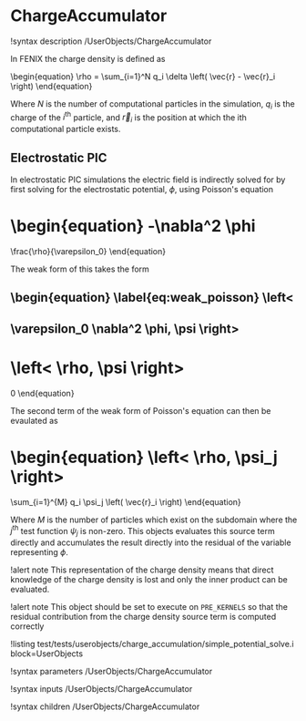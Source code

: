 # ChargeAccumulator

!syntax description /UserObjects/ChargeAccumulator

In FENIX the charge density is defined as

\begin{equation}
  \rho =
  \sum_{i=1}^N
  q_i \delta
  \left(
    \vec{r} - \vec{r}_i
  \right)
\end{equation}

Where $N$ is the number of computational particles in the simulation, $q_i$ is the charge of the $i^\text{th}$ particle, and $\vec{r}_i$ is the position at which the ith computational particle exists.

## Electrostatic PIC

In electrostatic PIC simulations the electric field is indirectly solved for by first solving for the electrostatic potential, $\phi$, using Poisson's equation

\begin{equation}
  -\nabla^2 \phi
  =
  \frac{\rho}{\varepsilon_0}
\end{equation}

The weak form of this takes the form

\begin{equation} \label{eq:weak_poisson}
  \left<
  -
  \varepsilon_0
  \nabla^2 \phi,
  \psi
  \right>
  -
  \left<
  \rho,
  \psi
  \right>
  =
  0
\end{equation}

The second term of the weak form of Poisson's equation can then be evaulated as

\begin{equation}
  \left<
  \rho,
  \psi_j
  \right>
  =
  \sum_{i=1}^{M}
  q_i
  \psi_j
  \left(
    \vec{r}_i
  \right)
\end{equation}

Where $M$ is the number of particles which exist on the subdomain where the $j^\text{th}$ test function $\psi_j$ is non-zero. This objects evaluates this source term directly and accumulates the result directly into the residual of the variable representing $\phi$.

!alert note
This representation of the charge density means that direct knowledge of the charge density is lost and only the inner product can be evaluated.

!alert note
This object should be set to execute on `PRE_KERNELS` so that the residual contribution from the charge density source term is computed correctly

!listing test/tests/userobjects/charge_accumulation/simple_potential_solve.i block=UserObjects

!syntax parameters /UserObjects/ChargeAccumulator

!syntax inputs /UserObjects/ChargeAccumulator

!syntax children /UserObjects/ChargeAccumulator
